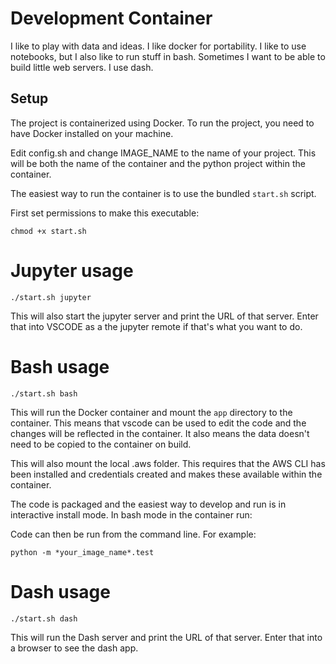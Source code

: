 # Development Container

I like to play with data and ideas. I like docker for portability. I like to use notebooks, but I also like to run stuff in bash.
Sometimes I want to be able to build little web servers. I use dash.

## Setup

The project is containerized using Docker. To run the project, you need to have Docker installed on your machine.

Edit config.sh and change IMAGE_NAME to the name of your project. This will be both the name of the container
and the python project within the container.

The easiest way to run the container is to use the bundled `start.sh` script. 

First set permissions to make this executable:

```
chmod +x start.sh 
```

# Jupyter usage

```
./start.sh jupyter
```

This will also start the jupyter server and print the URL of that server. Enter that into VSCODE as a the jupyter remote if that's
what you want to do.

# Bash usage

```
./start.sh bash
```

This will run the Docker container and mount the `app` directory to the container. This means that vscode can be 
used to edit the code and the changes will be reflected in the container. It also means the data doesn't need 
to be copied to the container on build.

This will also mount the local .aws folder. This requires that the AWS CLI has been installed and credentials created
and makes these available within the container.

The code is packaged and the easiest way to develop and run is in interactive install mode. In bash mode in the container run:

Code can then be run from the command line. For example:

```
python -m *your_image_name*.test
```

# Dash usage

```
./start.sh dash
```

This will run the Dash server and print the URL of that server. Enter that into a browser to see the dash app.